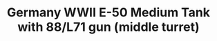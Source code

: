 ---
layout: product
title: "Germany WWII E-50 Medium Tank with 88/L71 gun (middle turret)"
price: "1800" 
desc: "Maketa"
img_path: "/assets/img/UA72074.webp"
brand: "N/A"
available: false
special_offer: false
new: false
soon: false
cat: "010000"
subcat: "013300"
subsubcat: "0N/A"
sifra: "UA72074"
popular: false
spec: false
---